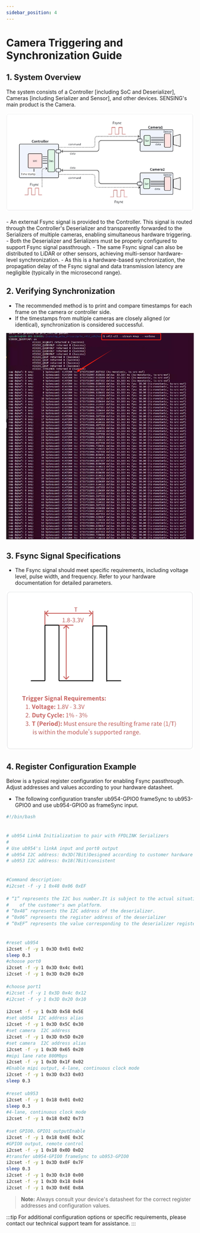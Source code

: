 ```yaml
---
sidebar_position: 4
---
```


# Camera Triggering and Synchronization Guide

## 1. System Overview
The system consists of a Controller [including SoC and Deserializer], Cameras [including Serializer and Sensor], and other devices. SENSING's main product is the Camera.


<div style={{textAlign: 'center'}}>
    <img src="https://raw.githubusercontent.com/1214658495/myWikiFiles/main/Camera/Camera_Fsync.png" alt="Camera_Fsync" style={{width: 760, height:'auto'}} />
</div>

<br />
- An external Fsync signal is provided to the Controller. This signal is routed through the Controller's Deserializer and transparently forwarded to the Serializers of multiple cameras, enabling simultaneous hardware triggering. 
- Both the Deserializer and Serializers must be properly configured to support Fsync signal passthrough.
- The same Fsync signal can also be distributed to LiDAR or other sensors, achieving multi-sensor hardware-level synchronization.
- As this is a hardware-based synchronization, the propagation delay of the Fsync signal and data transmission latency are negligible (typically in the microsecond range).


## 2. Verifying Synchronization
- The recommended method is to print and compare timestamps for each frame on the camera or controller side.
- If the timestamps from multiple cameras are closely aligned (or identical), synchronization is considered successful.

<div style={{textAlign: 'center'}}>
    <img src="https://raw.githubusercontent.com/1214658495/myWikiFiles/main/Camera/TimeStemp.png" alt="Camera_Fsync" style={{width: 460, height:'auto'}} />
</div>

## 3. Fsync Signal Specifications
- The Fsync signal should meet specific requirements, including voltage level, pulse width, and frequency. Refer to your hardware documentation for detailed parameters.

<div style={{textAlign: 'center'}}>
    <img src="https://raw.githubusercontent.com/1214658495/myWikiFiles/main/Camera/TriggerFsync.png" alt="Camera_Fsync" style={{width: 460, height:'auto'}} />
</div>

## 4. Register Configuration Example
Below is a typical register configuration for enabling Fsync passthrough. Adjust addresses and values according to your hardware datasheet.  
- The following configuration transfer ub954-GPIO0 frameSync to ub953-GPIO0 and use ub954-GPIO0 as frameSync input.
```bash
#!/bin/bash


# ub954 LinkA Initialization to pair with FPDLINK Serializers
#
# Use ub954's linkA input and port0 output
# ub954 I2C address: 0x3D(7Bit)Designed according to customer hardware
# ub953 I2C address: 0x18(7Bit)consistent


#Command description:
#i2cset -f -y 1 0x48 0x06 0xEF

# “1” represents the I2C bus number.It is subject to the actual situation 
#    of the customer's own platform.
# “0x48” represents the I2C address of the deserializer.
# “0x06” represents the register address of the deserializer
# “0xEF” represents the value corresponding to the deserializer register address.


#reset ub954
i2cset -f -y 1 0x3D 0x01 0x02
sleep 0.3
#choose port0
i2cset -f -y 1 0x3D 0x4c 0x01
i2cset -f -y 1 0x3D 0x20 0x20

#choose port1
#i2cset -f -y 1 0x3D 0x4c 0x12
#i2cset -f -y 1 0x3D 0x20 0x10

i2cset -f -y 1 0x3D 0x58 0x5E
#set ub954  I2C address alias
i2cset -f -y 1 0x3D 0x5C 0x30
#set camera  I2C address 
i2cset -f -y 1 0x3D 0x5D 0x20
#set camera  I2C address alias
i2cset -f -y 1 0x3D 0x65 0x20
#mipi lane rate 800Mbps
i2cset -f -y 1 0x3D 0x1F 0x02
#Enable mipi output, 4-lane, continuous clock mode
i2cset -f -y 1 0x3D 0x33 0x03
sleep 0.3

#reset ub953
i2cset -f -y 1 0x18 0x01 0x02
sleep 0.3
#4-lane, continuous clock mode
i2cset -f -y 1 0x18 0x02 0x73

#set GPIO0、GPIO1 outputEnable
i2cset -f -y 1 0x18 0x0E 0x3C
#GPIO0 output, remote control
i2cset -f -y 1 0x18 0x0D 0xD2
#transfer ub954-GPIO0 frameSync to ub953-GPIO0
i2cset -f -y 1 0x3D 0x0F 0x7F
sleep 0.3
i2cset -f -y 1 0x3D 0x10 0x00
i2cset -f -y 1 0x3D 0x18 0x84
i2cset -f -y 1 0x3D 0x6E 0x8A
```

> **Note:** Always consult your device's datasheet for the correct register addresses and configuration values.

:::tip
For additional configuration options or specific requirements, please contact our technical support team for assistance.
:::
